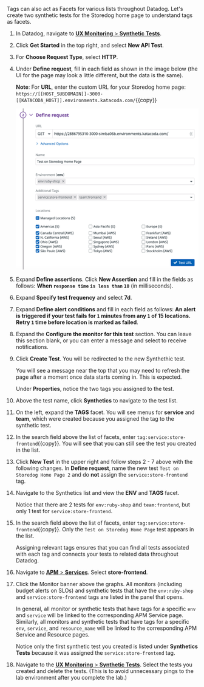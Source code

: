 Tags can also act as Facets for various lists throughout Datadog. Let's create two synthetic tests for the Storedog home page to understand tags as facets.  

1. In Datadog, navigate to <a href="https://app.datadoghq.com/synthetics/list" target="_datadog">**UX Monitoring** > **Synthetic Tests**</a>.

2. Click **Get Started** in the top right, and select **New API Test**. 

3. For **Choose Request Type**, select **HTTP**.

4. Under **Define request**, fill in each field as shown in the image below (the UI for the page may look a little different, but the data is the same). 

    **Note**: For **URL**, enter the custom URL for your Storedog home page: `https://[[HOST_SUBDOMAIN]]-3000-[[KATACODA_HOST]].environments.katacoda.com/`{{copy}} 

    ![syn-makerequest](apptagging/assets/syn-makerequest2.png)

5. Expand **Define assertions**. Click **New Assertion** and fill in the fields as follows: **When `response time` `is less than` `10`** (in milliseconds).

6. Expand **Specify test frequency** and select **7d**.

5. Expand **Define alert conditions** and fill in each field as follows: **An alert is triggered if your test fails for `1` minutes from any `1` of 15 locations. Retry  `1` time before location is marked as failed**.

6. Expand the **Configure the monitor for this test** section. You can leave this section blank, or you can enter a message and select to receive notifications.

7. Click **Create Test**. You will be redirected to the new Synthethic test. 

    You will see a message near the top that you may need to refresh the page after a moment once data starts coming in. This is expected. 

    Under **Properties**, notice the two tags you assigned to the test.

8. Above the test name, click **Synthetics** to navigate to the test list.

9. On the left, expand the **TAGS** facet. You will see menus for **service** and **team**, which were created because you assigned the tag to the synthetic test.

10. In the search field above the list of facets, enter `tag:service:store-frontend`{{copy}}. You will see that you can still see the test you created in the list.

11. Click **New Test** in the upper right and follow steps 2 - 7 above with the following changes. In **Define request**, name the new test `Test on Storedog Home Page 2` and do **not** assign the `service:store-frontend` tag.

12. Navigate to the Synthetics list and view the **ENV** and **TAGS** facet. 

    Notice that there are 2 tests for `env:ruby-shop` and `team:frontend`, but only 1 test for `service:store-frontend`.

13. In the search field above the list of facets, enter `tag:service:store-frontend`{{copy}}. Only the `Test on Storedog Home Page` test appears in the list.

    Assigning relevant tags ensures that you can find all tests associated with each tag and connects your tests to related data throughout Datadog.

14. Navigate to <a href="https://app.datadoghq.com/apm/services" target="_datadog">**APM** > **Services**</a>. Select **store-frontend**.

15. Click the Monitor banner above the graphs. All monitors (including budget alerts on SLOs) and synthetic tests that have the `env:ruby-shop` and `service:store-frontend` tags are listed in the panel that opens.

    In general, all monitor or synthetic tests that have tags for a specific `env` and `service` will be linked to the corresponding APM Service page. Similarly, all monitors and synthetic tests that have tags for a specific `env`, `service`, and `resource_name` will be linked to the corresponding APM Service and Resource pages.

    Notice only the first synthetic test you created is listed under **Synthetics Tests** because it was assigned the `service:store-frontend` tag.

16. Navigate to the <a href="https://app.datadoghq.com/synthetics/list" target="_datadog">**UX Monitoring** > **Synthetic Tests**</a>. Select the tests you created and delete the tests. (This is to avoid unnecessary pings to the lab environment after you complete the lab.)
